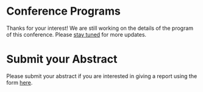 # Conference Programs

Thanks for your interest! We are still working on the details of the program of this conference. Please [stay tuned](/#stay-updated) for more updates.

# Submit your Abstract

Please submit your abstract if you are interested in giving a report using the form [here](/Program/Abstract).